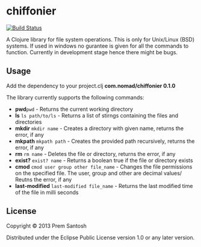 # chiffonier

[![Build Status](https://secure.travis-ci.org/premsantosh/chiffonier.png)](http://travis-ci.org/premsantosh/chiffonier)

A Clojure library for file system operations. This is only for Unix/Linux (BSD) systems. If used in windows no gurantee is given for all the commands to function.
Currently in development stage hence there might be bugs.

## Usage

Add the dependency to your project.clj
**com.nomad/chiffonier 0.1.0**

The library currently supports the following commands:
* **pwd**`pwd` - Returns the current working directory
* **ls** `ls path/to/ls` - Returns a list of stirngs containing the files and directories
* **mkdir** `mkdir name` - Creates a directory with given name, returns the error, if any
* **mkpath** `mkpath path` - Creates the provided path recursively, returns the error, if any
* **rm** `rm name` - Deletes the file or directory, returns the error, if any
* **exist?** `exist? name` - Returns a boolean true if the file or directory exists
* **cmod** `cmod user group other file_name` - Changes the file permissions on the specified file. The user,
group and other are decimal values/ Reutns the error, if any
* **last-modified** `last-modified file_name` - Returns the last modified time of the file in milli seconds


## License

Copyright © 2013 Prem Santosh

Distributed under the Eclipse Public License version 1.0 or any later version.
